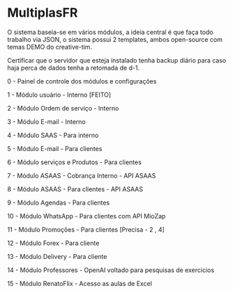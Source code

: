 # MultiplasFR
O sistema baseia-se em vários módulos, a ideia central é que faça todo trabalho via JSON, o sistema possui 2 templates, ambos open-source com temas DEMO do creative-tim.

Certificar que o servidor que esteja instalado tenha backup diário para caso haja perca de dados tenha a retomada de d-1.

0 - Painel de controle dos módulos e configurações

1 - Módulo usuário - Interno [FEITO]

2 - Módulo Ordem de serviço - Interno

3 - Módulo E-mail - Interno

4 - Módulo SAAS - Para interno 

5 - Módulo E-mail - Para clientes

6 - Módulo serviços e Produtos - Para clientes

7 - Módulo ASAAS - Cobrança Interno - API ASAAS

8 - Módulo ASAAS - Para clientes - API ASAAS

9 - Módulo Agendas - Para clientes 

10 - Módulo WhatsApp - Para clientes com API MioZap

11 - Módulo Promoções - Para clientes [Precisa - 2 , 4]

12 - Módulo Forex - Para cliente

13 - Módulo Delivery - Para cliente

14 - Módulo Professores - OpenAI voltado para pesquisas de exercicios

15 - Módulo RenatoFlix - Acesso as aulas de Excel
